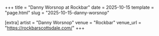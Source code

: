 +++
title = "Danny Worsnop at Rockbar"
date = 2025-10-15
template = "page.html"
slug = "2025-10-15-danny-worsnop"

[extra]
artist = "Danny Worsnop"
venue = "Rockbar"
venue_url = "https://rockbarscottsdale.com/"
+++
